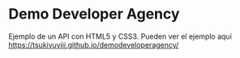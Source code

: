 # Demo Developer Agency
Ejemplo de un API con HTML5 y CSS3.
Pueden ver el ejemplo aquí https://tsukiyuyiii.github.io/demodeveloperagency/

